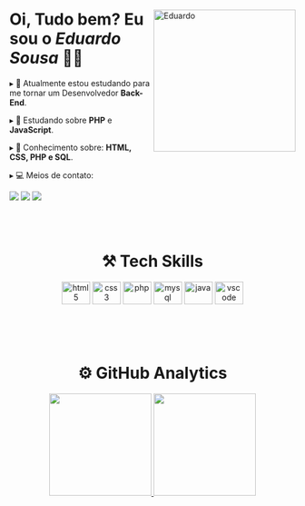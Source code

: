 <div>
  <img align="right" alt="Eduardo" height="250em" width="250em" src="https://media.discordapp.net/attachments/965669045007437895/993311603732787250/1785d33da4e3ea5ef5c1f3818dc0b4f7-removebg-preview_1.png">

  <h1 align="left">Oi, Tudo bem? Eu sou o <i>Eduardo Sousa</i> 👨‍💻</h1>
  <div align="left">
    <p> ▸ 📌 Atualmente estou estudando para me tornar um Desenvolvedor <b>Back-End</b>. </p>
    <p> ▸ 🔭 Estudando sobre <b>PHP</b> e <b>JavaScript</b>. </p>
    <p> ▸ 💬 Conhecimento sobre: <b>HTML, CSS, PHP e SQL</b>. </p>
    <p> ▸ 💻 Meios de contato: </p>
     <div align="left">
        <a href="https://www.instagram.com/_dus0usa/" target="_blank"><img src="https://img.shields.io/badge/Instagram-E4405F?style=for-the-badge&logo=instagram&logoColor=white" target="_blank"></a>
        <a href="https://www.linkedin.com/in/dus0usa/" target="_blank"><img src="https://img.shields.io/badge/LinkedIn-0077B5?style=for-the-badge&logo=linkedin&logoColor=white" target="_blank"></a>
        <a href="mailto:dusousa1412@gmail.com"><img src="https://img.shields.io/badge/-Gmail-%23333?style=for-the-badge&logo=gmail&logoColor=white" target="_blank"></a>
    </div>
  </div>
</div>

<br><br>

<div align="center">
  <h1> <b> ⚒ Tech Skills </b> </h1>
  <img align="center" alt="html5" height="40" width="50" src="https://cdn.jsdelivr.net/gh/devicons/devicon/icons/html5/html5-original.svg">
  <img align="center" alt="css3" height="40" width="50" src="https://cdn.jsdelivr.net/gh/devicons/devicon/icons/css3/css3-original.svg">
  <img align="center" alt="php" height="40" width="50" src="https://cdn.jsdelivr.net/gh/devicons/devicon/icons/php/php-plain.svg">
  <img align="center" alt="mysql" height="40" width="50" src="https://cdn.jsdelivr.net/gh/devicons/devicon/icons/mysql/mysql-original-wordmark.svg">
  <img align="center" alt="java" height="40" width="50" src="https://cdn.jsdelivr.net/gh/devicons/devicon/icons/java/java-original.svg">
  <img align="center" alt="vscode" height="40" width="50" src="https://cdn.jsdelivr.net/gh/devicons/devicon/icons/vscode/vscode-original.svg" />
</div>

<br><br><br>

<div align="center">
  <h1> <b> ⚙️ GitHub Analytics </b> </h1>
  <a href="https://github.com/DuS0usa">
  <img height="180em" src="https://github-readme-stats.vercel.app/api?username=DuS0usa&show_icons=true&theme=radical&include_all_commits=true&count_private=true"/>
  <img height="180em" src="https://github-readme-stats.vercel.app/api/top-langs/?username=DuS0usa&layout=compact&langs_count=7&theme=radical"/></a>
</div>
